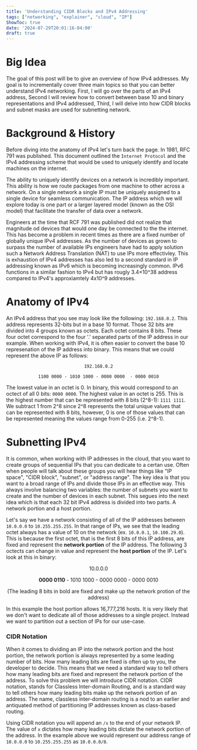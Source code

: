 ```yaml
---
title: 'Understanding CIDR Blocks and IPv4 Addressing'
tags: ["networking", "explainer", "cloud", "IP"]
ShowToc: true
date: '2024-07-29T20:01:16-04:00'
draft: true
---
```

# Big Idea

The goal of this post will be to give an overview of how IPv4 addresses. My goal is to incrementally cover three main topics so that you can better understand IPv4 networking. First, I will go over the parts of an IPv4 address, Second I will review how to convert between base 10 and binary representations and IPv4 addressed, Third, I will delve into how CIDR blocks and subnet masks are used for subnetting network.


# Background & History

Before diving into the anatomy of IPv4 let's turn back the page. In 1981, RFC 791 was published. This document outlined the `Internet Protocol` and the IPv4 addressing scheme that would be used to uniquely identify and locate machines on the internet.

The ability to uniquely identify devices on a network is incredibly important. This ability is how we route packages from one machine to other across a network. On a single network a single IP must be uniquely assigned to a single device for seamless communication. The IP address which we will explore today is one part or a larger layered model (known as the OSI model) that facilitate the transfer of data over a network.

Engineers at the time that RCF 791 was published did not realize that magnitude od devices that would one day be connected to the the internet. This has become a problem in recent times as there are a fixed number of globally unique IPv4 addresses. As the number of devices as grown to surpass the number of available IPs engineers have had to apply solution such a Network Address Translation (NAT) to use IPs more effectivley. This is exhaustion of IPv4 addresses has also led to a second standard in IP addressing known as IPv6 which is becoming increasingly common. IPv6 functions in a similar fashion to IPv4 but has rougly 3.4×10^38 address compared to IPv4's approxiamtely 4x10^9 addresses. 


# Anatomy of IPv4

An IPv4 address that you see may look like the following: `192.168.0.2`. This address represents 32-bits but in a base 10 format. Those 32 bits are divided into 4 groups known as octets. Each octet contains 8 bits. These four octet correspond to the four '.' separated parts of the IP address in our example. When working with IPv4, it is often easier to convert the base 10 represenation of the IP address into binary. This means that we could represent the above IP as follows:

<div style="text-align: center;" markdown="1">

`192.168.0.2`

`1100 0000 - 1010 1000 - 0000 0000  - 0000 0010`
</div>

The lowest value in an octet is 0. In binary, this would correspond to an octect of all 0 bits: `0000 0000`. The highest value in an octet is 255. This is the highest number that can be represented with 8 bits (2^8-1): `1111 1111`. We subtract 1 from 2^8 since 2^8 represents the total unique values that can be represented with 8 bits, however, 0 is one of those values that can be represented meaning the values range from 0-255 (i.e. 2^8-1).


# Subnetting IPv4

It is common, when working with IP addresses in the cloud, that you want to create groups of sequential IPs that you can dedicate to a certan use. Often when people will talk about these groups you will hear things like "IP space", "CIDR block", "subnet", or "address range". The key idea is that you want to a broad range of IPs and divide those IPs in an effective way. This always involve balancing two variables: the number of subnets you want to create and the number of devices in each subnet. This segues into the next idea which is that each 32 bit IPv4 address is divided into two parts. A network portion and a host portion. 

Let's say we have a network consisting of all of the IP addresses between `10.0.0.0` to `10.255.255.255`. In that range of IPs, we see that the leading octet always has a value of 10 on the network (ex. `10.0.0.1`, `10.100.29.0`). This is because the first octet, that is the first 8 bits of this IP address, are fixed and represent the **network portion** of the IP address. The following 3 octects can change in value and represent the **host portion** of the IP. Let's look at this in binary:
<div style="text-align: center;" markdown="1">

10.0.0.0

**0000 0110** - 1010 1000 - 0000 0000  - 0000 0010 

(The leading 8 bits in bold are fixed and make up the network protion of the address)
</div>

In this example the host portion allows 16,777,216 hosts. It is very likely that we don't want to dedicate all of those addresses to a single project. Instead we want to partition out a section of IPs for our use-case. 

### CIDR Notation

When it comes to dividing an IP into the network portion and the host portion, the network portion is always represented by a some leading number of bits. How many leading bits are fixed is often up to you, the developer to decide. This means that we need a standard way to tell others how many leading bits are fixed and represent the network portion of the address. To solve this problem we will introduce CIDR notation. CIDR notation, stands for Classless Inter-domain Routing, and is a standard way to tell others how many leading bits make up the network portion of an address. The name, classless inter-domain routing is a nod to an earlier and antiquated method of partitioning IP addresses known as class-based routing. 

Using CIDR notation you will append an `/x` to the end of your network IP. The value of `x` dictates how many leading bits dictate the network portion of the address. In the example above we would represent our address range of `10.0.0.0` to `10.255.255.255` as `10.0.0.0/8`.













